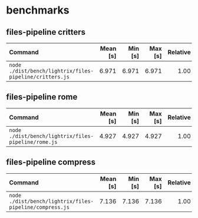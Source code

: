 # benchmarks

## files-pipeline critters
| Command | Mean [s] | Min [s] | Max [s] | Relative |
|:---|---:|---:|---:|---:|
| `node ./dist/bench/lightrix/files-pipeline/critters.js` | 6.971 | 6.971 | 6.971 | 1.00 |

## files-pipeline rome
| Command | Mean [s] | Min [s] | Max [s] | Relative |
|:---|---:|---:|---:|---:|
| `node ./dist/bench/lightrix/files-pipeline/rome.js` | 4.927 | 4.927 | 4.927 | 1.00 |

## files-pipeline compress
| Command | Mean [s] | Min [s] | Max [s] | Relative |
|:---|---:|---:|---:|---:|
| `node ./dist/bench/lightrix/files-pipeline/compress.js` | 7.136 | 7.136 | 7.136 | 1.00 |

